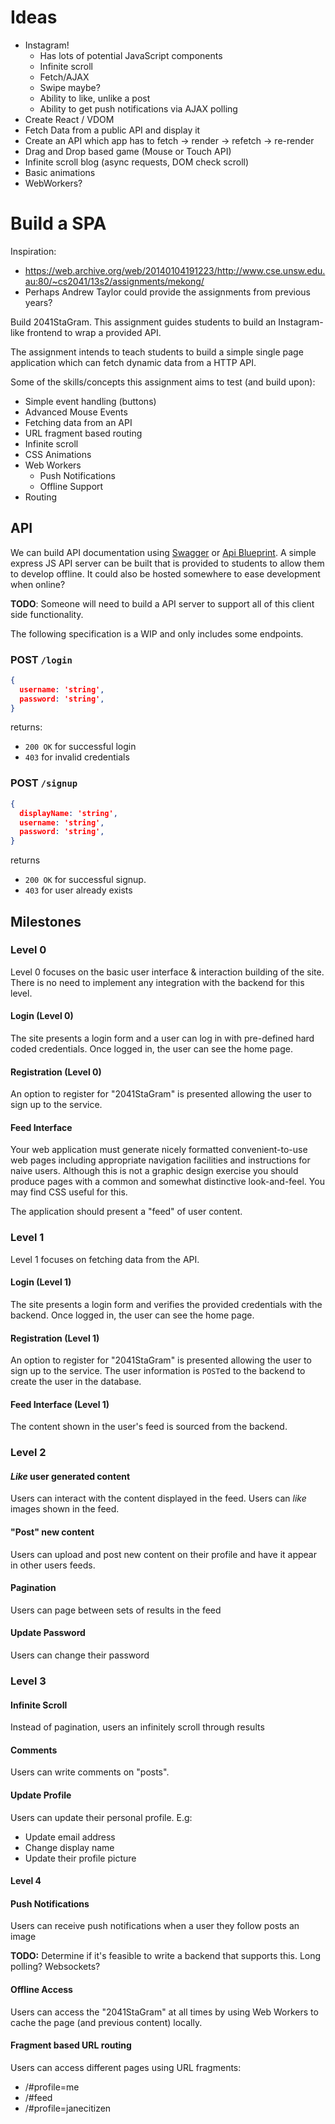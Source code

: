 # Ideas

* Instagram!
   - Has lots of potential JavaScript components
   - Infinite scroll
   - Fetch/AJAX
   - Swipe maybe?
   - Ability to like, unlike a post
   - Ability to get push notifications via AJAX polling
* Create React / VDOM
* Fetch Data from a public API and display it
* Create an API which app has to fetch -> render -> refetch -> re-render
* Drag and Drop based game (Mouse or Touch API)
* Infinite scroll blog (async requests, DOM check scroll)
* Basic animations
* WebWorkers?

# Build a SPA

Inspiration:
- https://web.archive.org/web/20140104191223/http://www.cse.unsw.edu.au:80/~cs2041/13s2/assignments/mekong/
- Perhaps Andrew Taylor could provide the assignments from previous years?

Build 2041StaGram. This assignment guides students to build an Instagram-like frontend to wrap a provided API. 

The assignment intends to teach students to build a simple single page application which can fetch dynamic data from a HTTP API.

Some of the skills/concepts this assignment aims to test (and build upon):

- Simple event handling (buttons)
- Advanced Mouse Events
- Fetching data from an API
- URL fragment based routing
- Infinite scroll
- CSS Animations
- Web Workers
  - Push Notifications
  - Offline Support
- Routing

## API

We can build API documentation using [Swagger](https://swagger.io/) or [Api Blueprint](https://apiblueprint.org/). A simple express JS API server can be built that is provided to students to allow them to develop offline. It could also be hosted somewhere to ease development when online? 

**TODO**: Someone will need to build a API server to support all of this client side functionality.

The following specification is a WIP and only includes some endpoints. 

### POST `/login`
```json
{
  username: 'string',
  password: 'string',
}
```

returns:

 - `200 OK` for successful login
 - `403` for invalid credentials

### POST `/signup`
```json
{
  displayName: 'string',
  username: 'string',
  password: 'string',
}
```

returns 

- `200 OK` for successful signup.
- `403` for user already exists

## Milestones

### Level 0

Level 0 focuses on the basic user interface & interaction building of the site. There is no need to implement any integration with the backend for this level.

#### Login (Level 0)
The site presents a login form and a user can log in with pre-defined hard coded credentials. Once logged in, the user can see
the home page.

#### Registration (Level 0)
An option to register for "2041StaGram" is presented allowing the user to sign up to the service.

#### Feed Interface
Your web application must generate nicely formatted convenient-to-use web pages including appropriate navigation facilities and instructions for naive users. Although this is not a graphic design exercise you should produce pages with a common and somewhat distinctive look-and-feel. You may find CSS useful for this. 

The application should present a "feed" of user content.

### Level 1

Level 1 focuses on fetching data from the API.

#### Login (Level 1)
The site presents a login form and verifies the provided credentials with the backend. Once logged in, the user can see
the home page.

#### Registration (Level 1)
An option to register for "2041StaGram" is presented allowing the user to sign up to the service. The user information is `POST`ed to the backend to create the user in the database.

#### Feed Interface (Level 1)
The content shown in the user's feed is sourced from the backend. 

### Level 2

#### _Like_ user generated content
Users can interact with the content displayed in the feed. Users can _like_ images shown in the feed. 

#### "Post" new content
Users can upload and post new content on their profile and have it appear in other users feeds.

#### Pagination
Users can page between sets of results in the feed

#### Update Password
Users can change their password

### Level 3

#### Infinite Scroll
Instead of pagination, users an infinitely scroll through results

#### Comments
Users can write comments on "posts".

#### Update Profile
Users can update their personal profile. E.g:

 - Update email address
 - Change display name
 - Update their profile picture

#### Level 4

#### Push Notifications
Users can receive push notifications when a user they follow posts an image

**TODO:** Determine if it's feasible to write a backend that supports this. Long polling? Websockets? 

#### Offline Access
Users can access the "2041StaGram" at all times by using Web Workers to cache the page (and previous content) locally.

#### Fragment based URL routing
Users can access different pages using URL fragments:

- /#profile=me
- /#feed
- /#profile=janecitizen

